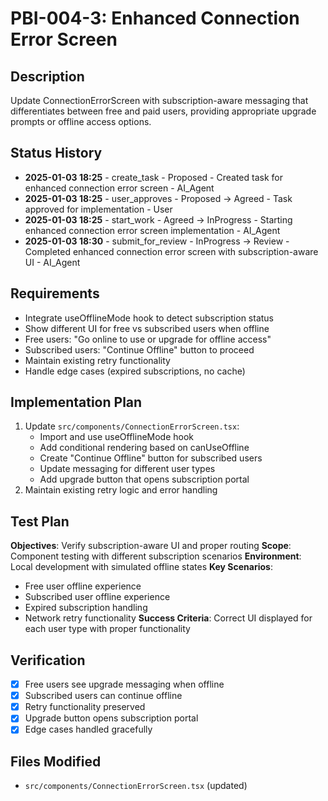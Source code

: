 # PBI-004-3: Enhanced Connection Error Screen

## Description
Update ConnectionErrorScreen with subscription-aware messaging that differentiates between free and paid users, providing appropriate upgrade prompts or offline access options.

## Status History
- **2025-01-03 18:25** - create_task - Proposed - Created task for enhanced connection error screen - AI_Agent
- **2025-01-03 18:25** - user_approves - Proposed -> Agreed - Task approved for implementation - User
- **2025-01-03 18:25** - start_work - Agreed -> InProgress - Starting enhanced connection error screen implementation - AI_Agent
- **2025-01-03 18:30** - submit_for_review - InProgress -> Review - Completed enhanced connection error screen with subscription-aware UI - AI_Agent

## Requirements
- Integrate useOfflineMode hook to detect subscription status
- Show different UI for free vs subscribed users when offline
- Free users: "Go online to use or upgrade for offline access"
- Subscribed users: "Continue Offline" button to proceed
- Maintain existing retry functionality
- Handle edge cases (expired subscriptions, no cache)

## Implementation Plan
1. Update `src/components/ConnectionErrorScreen.tsx`:
   - Import and use useOfflineMode hook
   - Add conditional rendering based on canUseOffline
   - Create "Continue Offline" button for subscribed users
   - Update messaging for different user types
   - Add upgrade button that opens subscription portal
2. Maintain existing retry logic and error handling

## Test Plan
**Objectives**: Verify subscription-aware UI and proper routing
**Scope**: Component testing with different subscription scenarios
**Environment**: Local development with simulated offline states
**Key Scenarios**:
- Free user offline experience
- Subscribed user offline experience
- Expired subscription handling
- Network retry functionality
**Success Criteria**: Correct UI displayed for each user type with proper functionality

## Verification
- [x] Free users see upgrade messaging when offline
- [x] Subscribed users can continue offline
- [x] Retry functionality preserved
- [x] Upgrade button opens subscription portal
- [x] Edge cases handled gracefully

## Files Modified
- `src/components/ConnectionErrorScreen.tsx` (updated) 